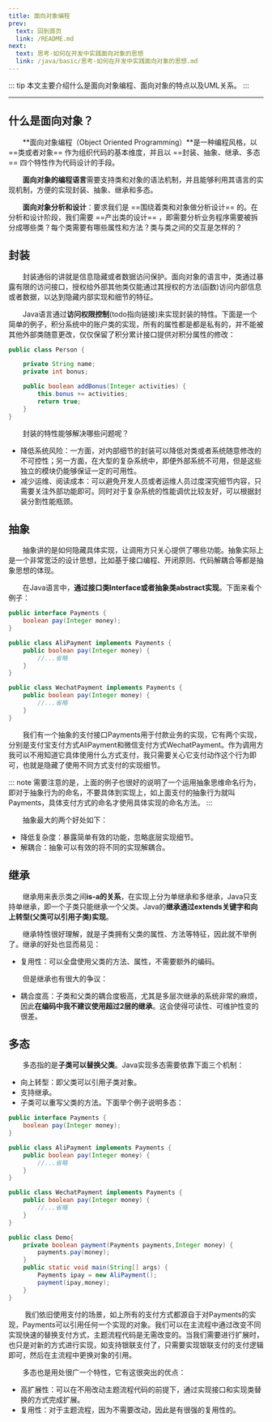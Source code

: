```yaml
---
title: 面向对象编程
prev:
  text: 回到首页
  link: /README.md
next:
  text: 思考-如何在开发中实践面向对象的思想
  link: /java/basic/思考-如何在开发中实践面向对象的思想.md
---
```

::: tip
本文主要介绍什么是面向对象编程、面向对象的特点以及UML关系。
:::
<Toc />

---
## 什么是面向对象？

&#8195;&#8195;**面向对象编程（Object Oriented Programming）**是一种编程风格，以 ==类或者对象== 作为组织代码的基本维度，并且以 ==封装、抽象、继承、多态== 四个特性作为代码设计的手段。

&#8195;&#8195;**面向对象的编程语言**需要支持类和对象的语法机制，并且能够利用其语言的实现机制，方便的实现封装、抽象、继承和多态。

&#8195;&#8195;**面向对象分析和设计**：要求我们是 ==围绕着类和对象做分析设计== 的。在分析和设计阶段，我们需要 ==产出类的设计== ，即需要分析业务程序需要被拆分成哪些类？每个类需要有哪些属性和方法？类与类之间的交互是怎样的？

## 封装
&#8195;&#8195;封装通俗的讲就是信息隐藏或者数据访问保护。面向对象的语言中，类通过暴露有限的访问接口，授权给外部其他类仅能通过其授权的方法(函数)访问内部信息或者数据，以达到隐藏内部实现和细节的特征。

&#8195;&#8195;Java语言通过**访问权限控制**(todo指向链接)来实现封装的特性。下面是一个简单的例子，积分系统中的账户类的实现，所有的属性都是都是私有的，并不能被其他外部类随意更改，仅仅保留了积分累计接口提供对积分属性的修改：
```java
public class Person {

    private String name;
    private int bonus;

    public boolean addBonus(Integer activities) {
        this.bonus += activities;
        return true;
    }
}
```

&#8195;&#8195;封装的特性能够解决哪些问题呢？
- 降低系统风险：一方面，对内部细节的封装可以降低对类或者系统随意修改的不可控性；另一方面，在大型的复杂系统中，即便外部系统不可用，但是这些独立的模块仍能够保证一定的可用性。
- 减少运维、阅读成本：可以避免开发人员或者运维人员过度深究细节内容，只需要关注外部功能即可。同时对于复杂系统的性能调优比较友好，可以根据封装分割性能瓶颈。


## 抽象
&#8195;&#8195;抽象讲的是如何隐藏具体实现，让调用方只关心提供了哪些功能。抽象实际上是一个非常宽泛的设计思想，比如基于接口编程、开闭原则、代码解耦合等都是抽象思想的体现。

&#8195;&#8195;在Java语言中，**通过接口类Interface或者抽象类abstract实现**。下面来看个例子：
```java 
public interface Payments { 
    boolean pay(Integer money); 
}

public class AliPayment implements Payments {
    public boolean pay(Integer money) {
        //...省略
    }
}

public class WechatPayment implements Payments {
    public boolean pay(Integer money) {
        //...省略
    }
}
```
&#8195;&#8195;我们有一个抽象的支付接口Payments用于付款业务的实现，它有两个实现，分别是支付宝支付方式AliPayment和微信支付方式WechatPayment。作为调用方我可以不用知道它具体使用什么方式支付，我只需要关心它支付动作这个行为即可，也就是隐藏了使用不同方式支付的实现细节。

::: note
需要注意的是，上面的例子也很好的说明了一个运用抽象思维命名行为，即对于抽象行为的命名，不要具体到实现上，如上面支付的抽象行为就叫Payments，具体支付方式的命名才使用具体实现的命名方法。
:::


&#8195;&#8195;抽象最大的两个好处如下：
- 降低复杂度：暴露简单有效的功能，忽略底层实现细节。
- 解耦合：抽象可以有效的将不同的实现解耦合。

## 继承
&#8195;&#8195;继承用来表示类之间**is-a的关系**，在实现上分为单继承和多继承，Java只支持单继承，即一个子类只能继承一个父类。Java的**继承通过extends关键字和向上转型(父类可以引用子类)实现**。

&#8195;&#8195;继承特性很好理解，就是子类拥有父类的属性、方法等特征，因此就不举例了。继承的好处也显而易见：
- 复用性：可以全盘使用父类的方法、属性，不需要额外的编码。

&#8195;&#8195;但是继承也有很大的争议：
- 耦合度高：子类和父类的耦合度极高，尤其是多层次继承的系统非常的麻烦，因此**在编码中我不建议使用超过2层的继承**。这会使得可读性、可维护性变的很差。

## 多态
&#8195;&#8195;多态指的是**子类可以替换父类**。Java实现多态需要依靠下面三个机制：
- 向上转型：即父类可以引用子类对象。
- 支持继承。
- 子类可以重写父类的方法。下面举个例子说明多态：
```java 
public interface Payments { 
    boolean pay(Integer money); 
}

public class AliPayment implements Payments {
    public boolean pay(Integer money) {
        //...省略
    }
}

public class WechatPayment implements Payments {
    public boolean pay(Integer money) {
        //...省略
    }
}

public class Demo{
    private boolean payment(Payments payments,Integer money) {
        payments.pay(money);
    }
    public static void main(String[] args) {
        Payments ipay = new AliPayment();
        payment(ipay,money);
    }
}
```
&#8195;&#8195; 我们依旧使用支付的场景，如上所有的支付方式都源自于对Payments的实现，Payments可以引用任何一个实现的对象。我们可以在主流程中通过改变不同实现快速的替换支付方式，主题流程代码是无需改变的。当我们需要进行扩展时，也只是对新的方式进行实现，如支持银联支付了，只需要实现银联支付的支付逻辑即可，然后在主流程中更换对象的引用。

&#8195;&#8195;多态也是用处很广一个特性，它有这很突出的优点：
- 高扩展性：可以在不用改动主题流程代码的前提下，通过实现接口和实现类替换的方式完成扩展。
- 复用性：对于主题流程，因为不需要改动，因此是有很强的复用性的。